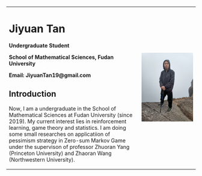 <table border="0">
  <tr>
    <td width="70%">
      <h1>Jiyuan Tan</h1>
      <p><b>Undergraduate Student</b></p>
      <p><b>School of Mathematical Sciences, Fudan University</b></p>
      <p><b>Email: JiyuanTan19@gmail.com</b></p>
      <h2> Introduction</h2>
      <p> Now, I am a undergraduate in the School of Mathematical Sciences at Fudan University (since 2019). My current interest lies in reinforcement learning, game theory and statistics. I am doing some small researches on  applicatiion of pessimism strategy in Zero-sum Markov Game under the supervison of professor Zhuoran Yang (Princeton University) and Zhaoran Wang (Northwestern University).</p>
    </td>
    <td width="30%">
      <img src="/tjy_pic2.jpg" width="100%">    
    </td>
    
    
</table>
   
